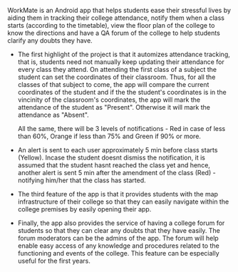 

WorkMate is an Android app that helps students ease their stressful lives by aiding them in tracking their college attendance, notify them when a class starts (according to the timetable), view the floor plan of the college to know the directions and have a QA forum of the college to help students clarify any doubts they have. 

* The first highlight of the project is that it automizes attendance tracking, that is, students need not manually keep updating their attendance for every class they attend. On attending the first class of a subject the student can set the coordinates of their classroom. Thus, for all the classes of that subject to come, the app will compare the current coordinates of the student and if the the student's coordinates is in the vincinity of the classroom's coordinates, the app will mark the attendance of the student as "Present". Otherwise it will mark the attendance as "Absent".

  All the same, there will be 3 levels of notifications - Red in case of less than 60%, Orange if less than 75% and Green if 90% or more.

* An alert is sent to each user approximately 5 min before class starts (Yellow). Incase the student doesnt dismiss the notification, it is assumed that the student hasnt reached the class yet and hence, another alert is sent 5 min after the amendment of the class (Red) - notifying him/her that the class has started.

* The third feature of the app is that it provides students with the map infrastructure of their college so that they can easily navigate within the college premises by easily opening their app.

* Finally, the app also provides the service of having a college forum for students so that they can clear any doubts that they have easily. The forum moderators can be the admins of the app. The forum will help enable easy access of any knowledge and procedures related to the functioning and events of the college. This feature can be especially useful for the first years.
